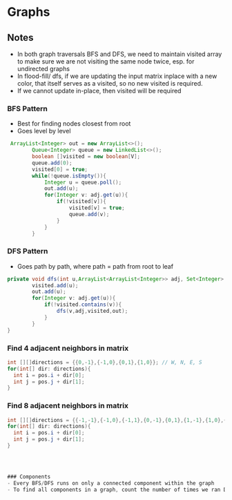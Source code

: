 # Graphs

## Notes
- In both graph traversals BFS and DFS, we need to maintain visited array to make sure we are not visiting the same node twice, esp. for undirected graphs
- In flood-fill/ dfs, if we are updating the input matrix inplace with a new color, that itself serves as a visited, so no new visited is required.
- If we cannot update in-place, then visited will be required

### BFS Pattern
- Best for finding nodes closest from root
- Goes level by level

```java
 ArrayList<Integer> out = new ArrayList<>();
        Queue<Integer> queue = new LinkedList<>();
        boolean []visited = new boolean[V];
        queue.add(0);
        visited[0] = true;
        while(!queue.isEmpty()){
            Integer u = queue.poll();
            out.add(u);
            for(Integer v: adj.get(u)){
                if(!visited[v]){
                    visited[v] = true;
                    queue.add(v);
                }
            }
        }
```  

### DFS Pattern
- Goes path by path, where path = path from root to leaf

```java
private void dfs(int u,ArrayList<ArrayList<Integer>> adj, Set<Integer> visited, ArrayList<Integer> out){
        visited.add(u);
        out.add(u);
        for(Integer v: adj.get(u)){
            if(!visited.contains(v)){
                dfs(v,adj,visited,out);
            }
        }
}
```

### Find 4 adjacent neighbors in matrix
```java
int [][]directions = {{0,-1},{-1,0},{0,1},{1,0}}; // W, N, E, S
for(int[] dir: directions){
  int i = pos.i + dir[0];
  int j = pos.j + dir[1];
}
```

### Find 8 adjacent neighbors in matrix
```java
int [][]directions = {{-1,-1},{-1,0},{-1,1},{0,-1},{0,1},{1,-1},{1,0},{1,1}}; // top row, current row, bottom row
for(int[] dir: directions){
  int i = pos.i + dir[0];
  int j = pos.j + dir[1];
}


  

### Components
- Every BFS/DFS runs on only a connected component within the graph
- To find all components in a graph, count the number of times we ran DFS on the input graph, as input graph can be made up of disjoint components

